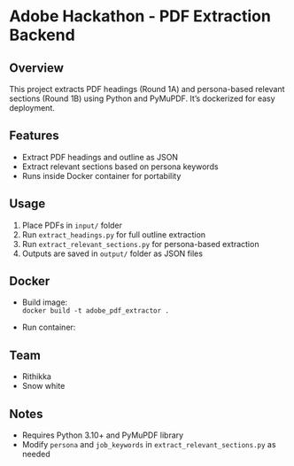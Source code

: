 # Adobe Hackathon - PDF Extraction Backend

## Overview
This project extracts PDF headings (Round 1A) and persona-based relevant sections (Round 1B) using Python and PyMuPDF. It’s dockerized for easy deployment.

## Features
- Extract PDF headings and outline as JSON  
- Extract relevant sections based on persona keywords  
- Runs inside Docker container for portability

## Usage
1. Place PDFs in `input/` folder  
2. Run `extract_headings.py` for full outline extraction  
3. Run `extract_relevant_sections.py` for persona-based extraction  
4. Outputs are saved in `output/` folder as JSON files

## Docker
- Build image:  
  `docker build -t adobe_pdf_extractor .`

- Run container:  

## Team
- Rithikka  
- Snow white

## Notes
- Requires Python 3.10+ and PyMuPDF library  
- Modify `persona` and `job_keywords` in `extract_relevant_sections.py` as needed
